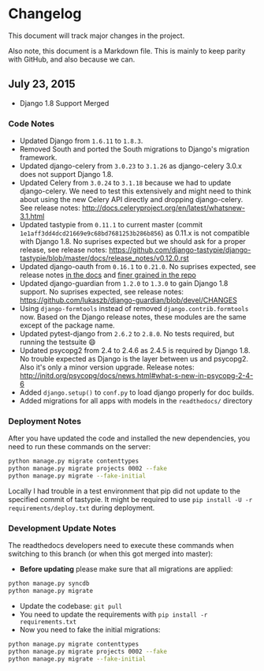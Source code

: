 # Changelog

This document will track major changes in the project.

Also note, this document is a Markdown file. This is mainly to keep parity with GitHub, and also because we can.

## July 23, 2015


* Django 1.8 Support Merged

### Code Notes


- Updated Django from `1.6.11` to `1.8.3`.
- Removed South and ported the South migrations to Django's migration framework.
- Updated django-celery from `3.0.23` to `3.1.26` as django-celery 3.0.x does not support Django 1.8.
- Updated Celery from `3.0.24` to `3.1.18` because we had to update django-celery. We need to test this extensively and might need to think about using the new Celery API directly and dropping django-celery. See release notes: http://docs.celeryproject.org/en/latest/whatsnew-3.1.html
- Updated tastypie from `0.11.1` to current master (commit `1e1aff3dd4dcd21669e9c68bd7681253b286b856`) as 0.11.x is not compatible with Django 1.8. No suprises expected but we should ask for a proper release, see release notes: https://github.com/django-tastypie/django-tastypie/blob/master/docs/release_notes/v0.12.0.rst
- Updated django-oauth from `0.16.1` to `0.21.0`. No suprises expected, see release notes [in the docs](https://django-allauth.readthedocs.org/en/latest/changelog.html) and [finer grained in the repo](https://github.com/pennersr/django-allauth/blob/9123223f167959e4e5c4074408db068f725559d1/ChangeLog#L1-169)
- Updated django-guardian from `1.2.0` to `1.3.0` to gain Django 1.8 support. No suprises expected, see release notes: https://github.com/lukaszb/django-guardian/blob/devel/CHANGES
- Using `django-formtools` instead of removed `django.contrib.formtools` now. Based on the Django release notes, these modules are the same except of the package name.
- Updated pytest-django from `2.6.2` to `2.8.0`. No tests required, but running the testsuite :smile: 
- Updated psycopg2 from 2.4 to 2.4.6 as 2.4.5 is required by Django 1.8. No trouble expected as Django is the layer between us and psycopg2. Also it's only a minor version upgrade. Release notes: http://initd.org/psycopg/docs/news.html#what-s-new-in-psycopg-2-4-6
- Added `django.setup()` to `conf.py` to load django properly for doc builds.
- Added migrations for all apps with models in the `readthedocs/` directory

### Deployment Notes

After you have updated the code and installed the new dependencies, you need to run these commands on the server:

```bash
python manage.py migrate contenttypes
python manage.py migrate projects 0002 --fake
python manage.py migrate --fake-initial
```

Locally I had trouble in a test environment that pip did not update to the specified commit of tastypie. It might be required to use `pip install -U -r requirements/deploy.txt` during deployment.


### Development Update Notes

The readthedocs developers need to execute these commands when switching to this branch (or when this got merged into master):

- **Before updating** please make sure that all migrations are applied:

```bash
python manage.py syncdb
python manage.py migrate
```

- Update the codebase: `git pull`
- You need to update the requirements with `pip install -r requirements.txt`
- Now you need to fake the initial migrations:

```bash
python manage.py migrate contenttypes
python manage.py migrate projects 0002 --fake
python manage.py migrate --fake-initial
```
